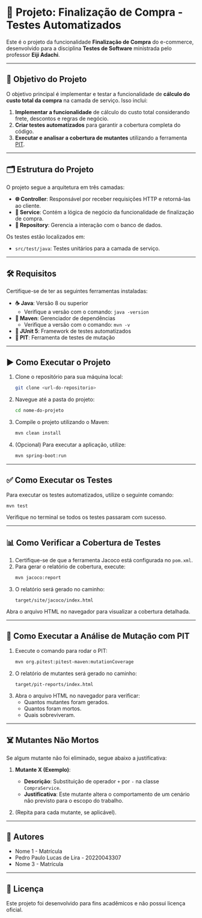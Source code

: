 # 🛒 Projeto: Finalização de Compra - Testes Automatizados

Este é o projeto da funcionalidade **Finalização de Compra** do e-commerce, desenvolvido para a disciplina **Testes de Software** ministrada pelo professor **Eiji Adachi**.

---

## 🎯 Objetivo do Projeto

O objetivo principal é implementar e testar a funcionalidade de **cálculo do custo total da compra** na camada de serviço. Isso inclui:

1. **Implementar a funcionalidade** de cálculo do custo total considerando frete, descontos e regras de negócio.
2. **Criar testes automatizados** para garantir a cobertura completa do código.
3. **Executar e analisar a cobertura de mutantes** utilizando a ferramenta [PIT](https://pitest.org).

---

## 🗂️ Estrutura do Projeto

O projeto segue a arquitetura em três camadas:

- **🌐 Controller**: Responsável por receber requisições HTTP e retorná-las ao cliente.
- **🧠 Service**: Contém a lógica de negócio da funcionalidade de finalização de compra.
- **💾 Repository**: Gerencia a interação com o banco de dados.

Os testes estão localizados em:

- `src/test/java`: Testes unitários para a camada de serviço.

---

## 🛠️ Requisitos

Certifique-se de ter as seguintes ferramentas instaladas:

- **☕ Java**: Versão 8 ou superior
  - Verifique a versão com o comando: `java -version`
- **🐍 Maven**: Gerenciador de dependências
  - Verifique a versão com o comando: `mvn -v`
- **🧪 JUnit 5**: Framework de testes automatizados
- **🧬 PIT**: Ferramenta de testes de mutação

---

## ▶️ Como Executar o Projeto

1. Clone o repositório para sua máquina local:

   ```bash
   git clone <url-do-repositorio>
   ```

2. Navegue até a pasta do projeto:

   ```bash
   cd nome-do-projeto
   ```

3. Compile o projeto utilizando o Maven:

   ```bash
   mvn clean install
   ```

4. (Opcional) Para executar a aplicação, utilize:

   ```bash
   mvn spring-boot:run
   ```

---

## ✅ Como Executar os Testes

Para executar os testes automatizados, utilize o seguinte comando:

```bash
mvn test
```

Verifique no terminal se todos os testes passaram com sucesso.

---

## 📊 Como Verificar a Cobertura de Testes

1. Certifique-se de que a ferramenta Jacoco está configurada no `pom.xml`.
2. Para gerar o relatório de cobertura, execute:
   ```bash
   mvn jacoco:report
   ```
3. O relatório será gerado no caminho:
   ```
   target/site/jacoco/index.html
   ```

Abra o arquivo HTML no navegador para visualizar a cobertura detalhada.

---

## 🧪 Como Executar a Análise de Mutação com PIT

1. Execute o comando para rodar o PIT:
   ```bash
   mvn org.pitest:pitest-maven:mutationCoverage
   ```
2. O relatório de mutantes será gerado no caminho:
   ```
   target/pit-reports/index.html
   ```
3. Abra o arquivo HTML no navegador para verificar:
   - Quantos mutantes foram gerados.
   - Quantos foram mortos.
   - Quais sobreviveram.

---

## ☠️ Mutantes Não Mortos

Se algum mutante não foi eliminado, segue abaixo a justificativa:

1. **Mutante X (Exemplo)**:

   - **Descrição**: Substituição de operador `+` por `-` na classe `CompraService`.
   - **Justificativa**: Este mutante altera o comportamento de um cenário não previsto para o escopo do trabalho.

2. (Repita para cada mutante, se aplicável).

---

## 👥 Autores

- Nome 1 - Matrícula
- Pedro Paulo Lucas de Lira - 20220043307
- Nome 3 - Matrícula

---

## 📜 Licença

Este projeto foi desenvolvido para fins acadêmicos e não possui licença oficial.
